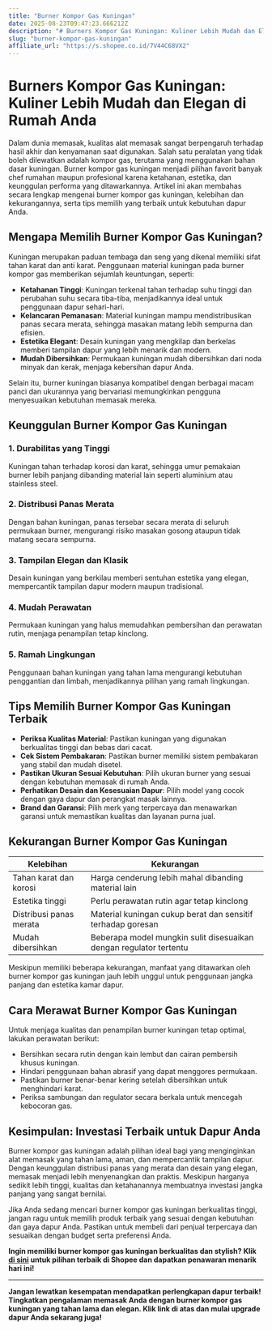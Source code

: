```yaml
---
title: "Burner Kompor Gas Kuningan"
date: 2025-08-23T09:47:23.666212Z
description: "# Burners Kompor Gas Kuningan: Kuliner Lebih Mudah dan Elegan di Rumah Anda..."
slug: "burner-kompor-gas-kuningan"
affiliate_url: "https://s.shopee.co.id/7V44C68VX2"
---
```

# Burners Kompor Gas Kuningan: Kuliner Lebih Mudah dan Elegan di Rumah Anda

Dalam dunia memasak, kualitas alat memasak sangat berpengaruh terhadap hasil akhir dan kenyamanan saat digunakan. Salah satu peralatan yang tidak boleh dilewatkan adalah kompor gas, terutama yang menggunakan bahan dasar kuningan. Burner kompor gas kuningan menjadi pilihan favorit banyak chef rumahan maupun profesional karena ketahanan, estetika, dan keunggulan performa yang ditawarkannya. Artikel ini akan membahas secara lengkap mengenai burner kompor gas kuningan, kelebihan dan kekurangannya, serta tips memilih yang terbaik untuk kebutuhan dapur Anda.

## Mengapa Memilih Burner Kompor Gas Kuningan?

Kuningan merupakan paduan tembaga dan seng yang dikenal memiliki sifat tahan karat dan anti karat. Penggunaan material kuningan pada burner kompor gas memberikan sejumlah keuntungan, seperti:

- **Ketahanan Tinggi**: Kuningan terkenal tahan terhadap suhu tinggi dan perubahan suhu secara tiba-tiba, menjadikannya ideal untuk penggunaan dapur sehari-hari.
- **Kelancaran Pemanasan**: Material kuningan mampu mendistribusikan panas secara merata, sehingga masakan matang lebih sempurna dan efisien.
- **Estetika Elegant**: Desain kuningan yang mengkilap dan berkelas memberi tampilan dapur yang lebih menarik dan modern.
- **Mudah Dibersihkan**: Permukaan kuningan mudah dibersihkan dari noda minyak dan kerak, menjaga kebersihan dapur Anda.

Selain itu, burner kuningan biasanya kompatibel dengan berbagai macam panci dan ukurannya yang bervariasi memungkinkan pengguna menyesuaikan kebutuhan memasak mereka.

## Keunggulan Burner Kompor Gas Kuningan

### 1. Durabilitas yang Tinggi

Kuningan tahan terhadap korosi dan karat, sehingga umur pemakaian burner lebih panjang dibanding material lain seperti aluminium atau stainless steel.

### 2. Distribusi Panas Merata

Dengan bahan kuningan, panas tersebar secara merata di seluruh permukaan burner, mengurangi risiko masakan gosong ataupun tidak matang secara sempurna.

### 3. Tampilan Elegan dan Klasik

Desain kuningan yang berkilau memberi sentuhan estetika yang elegan, mempercantik tampilan dapur modern maupun tradisional.

### 4. Mudah Perawatan

Permukaan kuningan yang halus memudahkan pembersihan dan perawatan rutin, menjaga penampilan tetap kinclong.

### 5. Ramah Lingkungan

Penggunaan bahan kuningan yang tahan lama mengurangi kebutuhan penggantian dan limbah, menjadikannya pilihan yang ramah lingkungan.

## Tips Memilih Burner Kompor Gas Kuningan Terbaik

- **Periksa Kualitas Material**: Pastikan kuningan yang digunakan berkualitas tinggi dan bebas dari cacat.
- **Cek Sistem Pembakaran**: Pastikan burner memiliki sistem pembakaran yang stabil dan mudah disetel.
- **Pastikan Ukuran Sesuai Kebutuhan**: Pilih ukuran burner yang sesuai dengan kebutuhan memasak di rumah Anda.
- **Perhatikan Desain dan Kesesuaian Dapur**: Pilih model yang cocok dengan gaya dapur dan perangkat masak lainnya.
- **Brand dan Garansi**: Pilih merk yang terpercaya dan menawarkan garansi untuk memastikan kualitas dan layanan purna jual.

## Kekurangan Burner Kompor Gas Kuningan

| Kelebihan | Kekurangan |
| --- | --- |
| Tahan karat dan korosi | Harga cenderung lebih mahal dibanding material lain |
| Estetika tinggi | Perlu perawatan rutin agar tetap kinclong |
| Distribusi panas merata | Material kuningan cukup berat dan sensitif terhadap goresan |
| Mudah dibersihkan | Beberapa model mungkin sulit disesuaikan dengan regulator tertentu |

Meskipun memiliki beberapa kekurangan, manfaat yang ditawarkan oleh burner kompor gas kuningan jauh lebih unggul untuk penggunaan jangka panjang dan estetika kamar dapur.

## Cara Merawat Burner Kompor Gas Kuningan

Untuk menjaga kualitas dan penampilan burner kuningan tetap optimal, lakukan perawatan berikut:

- Bersihkan secara rutin dengan kain lembut dan cairan pembersih khusus kuningan.
- Hindari penggunaan bahan abrasif yang dapat menggores permukaan.
- Pastikan burner benar-benar kering setelah dibersihkan untuk menghindari karat.
- Periksa sambungan dan regulator secara berkala untuk mencegah kebocoran gas.

## Kesimpulan: Investasi Terbaik untuk Dapur Anda

Burner kompor gas kuningan adalah pilihan ideal bagi yang menginginkan alat memasak yang tahan lama, aman, dan mempercantik tampilan dapur. Dengan keunggulan distribusi panas yang merata dan desain yang elegan, memasak menjadi lebih menyenangkan dan praktis. Meskipun harganya sedikit lebih tinggi, kualitas dan ketahanannya membuatnya investasi jangka panjang yang sangat bernilai.

Jika Anda sedang mencari burner kompor gas kuningan berkualitas tinggi, jangan ragu untuk memilih produk terbaik yang sesuai dengan kebutuhan dan gaya dapur Anda. Pastikan untuk membeli dari penjual terpercaya dan sesuaikan dengan budget serta preferensi Anda.

**Ingin memiliki burner kompor gas kuningan berkualitas dan stylish? Klik [di sini](https://s.shopee.co.id/7V44C68VX2) untuk pilihan terbaik di Shopee dan dapatkan penawaran menarik hari ini!**

---

**Jangan lewatkan kesempatan mendapatkan perlengkapan dapur terbaik! Tingkatkan pengalaman memasak Anda dengan burner kompor gas kuningan yang tahan lama dan elegan. Klik link di atas dan mulai upgrade dapur Anda sekarang juga!**